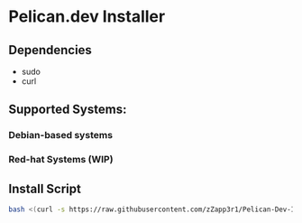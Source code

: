 # Pelican.dev Installer

## Dependencies

- sudo
- curl

## Supported Systems:

### Debian-based systems

### Red-hat Systems (WIP)


## Install Script

```bash
bash <(curl -s https://raw.githubusercontent.com/zZapp3r1/Pelican-Dev-Installer/main/Pelican_Installer.sh)
```

